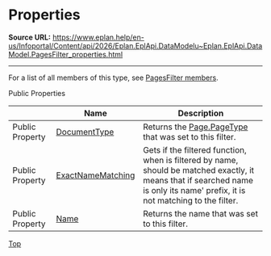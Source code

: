 # Properties

**Source URL:** https://www.eplan.help/en-us/Infoportal/Content/api/2026/Eplan.EplApi.DataModelu~Eplan.EplApi.DataModel.PagesFilter_properties.html

---

For a list of all members of this type, see [PagesFilter members](Eplan.EplApi.DataModelu~Eplan.EplApi.DataModel.PagesFilter_members.html).

Public Properties

|  | Name | Description |
| --- | --- | --- |
| Public Property | [DocumentType](Eplan.EplApi.DataModelu~Eplan.EplApi.DataModel.PagesFilter~DocumentType.html) | Returns the [Page.PageType](Eplan.EplApi.DataModelu~Eplan.EplApi.DataModel.Page~PageType.html) that was set to this filter. |
| Public Property | [ExactNameMatching](Eplan.EplApi.DataModelu~Eplan.EplApi.DataModel.PagesFilter~ExactNameMatching.html) | Gets if the filtered function, when is filtered by name, should be matched exactly, it means that if searched name is only its name' prefix, it is not matching to the filter. |
| Public Property | [Name](Eplan.EplApi.DataModelu~Eplan.EplApi.DataModel.PagesFilter~Name.html) | Returns the name that was set to this filter. |

[Top](#top)
